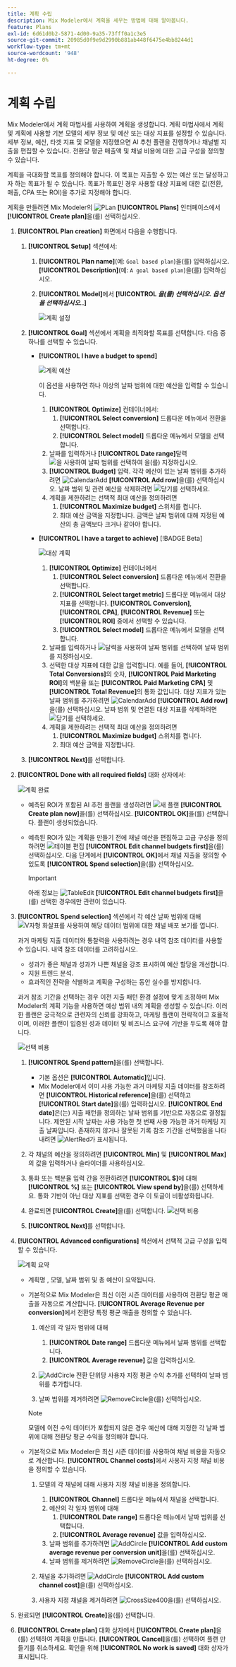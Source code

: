 ```yaml
---
title: 계획 수립
description: Mix Modeler에서 계획을 세우는 방법에 대해 알아봅니다.
feature: Plans
exl-id: 6d61d0b2-5871-4d00-9a35-73fff0a1c3e5
source-git-commit: 20985d0f9e9d2990b881ab448f6475e4bb8244d1
workflow-type: tm+mt
source-wordcount: '948'
ht-degree: 0%

---
```



# 계획 수립

Mix Modeler에서 계획 마법사를 사용하여 계획을 생성합니다. 계획 마법사에서 계획 및 계획에 사용할 기본 모델의 세부 정보 및 예산 또는 대상 지표를 설정할 수 있습니다. 세부 정보, 예산, 타겟 지표 및 모델을 지정했으면 AI 추천 플랜을 진행하거나 채널별 지출을 편집할 수 있습니다. 전환당 평균 매출액 및 채널 비용에 대한 고급 구성을 정의할 수 있습니다.

계획을 극대화할 목표를 정의해야 합니다. 이 목표는 지출할 수 있는 예산 또는 달성하고자 하는 목표가 될 수 있습니다. 목표가 목표인 경우 사용할 대상 지표에 대한 값(전환, 매출, CPA 또는 ROI)을 추가로 지정해야 합니다.

계획을 만들려면 Mix Modeler의 ![PLan](/help/assets/icons/FileChart.svg) **[!UICONTROL Plans]** 인터페이스에서 **[!UICONTROL Create plan]**&#x200B;을(를) 선택하십시오.


1. **[!UICONTROL Plan creation]** 화면에서 다음을 수행합니다.

   1. **[!UICONTROL Setup]** 섹션에서:

      1. **[!UICONTROL Plan name]**(예: `Goal based plan`)을(를) 입력하십시오. **[!UICONTROL Description]**(예: `A goal based plan`)을(를) 입력하십시오.
      1. **[!UICONTROL Model]**&#x200B;에서 **[!UICONTROL _을(를) 선택하십시오. 옵션을 선택하십시오._.]**

         ![계획 설정](/help/assets/plan-setup.png)

   1. **[!UICONTROL Goal]** 섹션에서 계획을 최적화할 목표를 선택합니다. 다음 중 하나를 선택할 수 있습니다.

      * **[!UICONTROL I have a budget to spend]**

        ![계획 예산](../assets/plan-budget.png)

        이 옵션을 사용하면 하나 이상의 날짜 범위에 대한 예산을 입력할 수 있습니다.

         1. **[!UICONTROL Optimize]** 컨테이너에서:
            1. **[!UICONTROL Select conversion]** 드롭다운 메뉴에서 전환을 선택합니다.
            1. **[!UICONTROL Select model]** 드롭다운 메뉴에서 모델을 선택합니다.
         1. 날짜를 입력하거나 **[!UICONTROL Date range]**&#x200B;달력![을 사용하여 날짜 범위를 선택하여 &#x200B;](/help/assets/icons/Calendar.svg)을(를) 지정하십시오.
         1. **[!UICONTROL Budget]** 입력.
각각 예산이 있는 날짜 범위를 추가하려면 ![CalendarAdd](/help/assets/icons/CalendarAdd.svg) **[!UICONTROL Add row]**&#x200B;을(를) 선택하십시오.
날짜 범위 및 관련 예산을 삭제하려면 ![닫기](/help/assets/icons/Close.svg)를 선택하세요.
         1. 계획을 제한하려는 선택적 최대 예산을 정의하려면
            1. **[!UICONTROL Maximize budget]** 스위치를 켭니다.
            1. 최대 예산 금액을 지정합니다. 금액은 날짜 범위에 대해 지정된 예산의 총 금액보다 크거나 같아야 합니다.


      * **[!UICONTROL I have a target to achieve]** [!BADGE Beta]

        ![대상 계획](../assets/plan-target.png)

         1. **[!UICONTROL Optimize]** 컨테이너에서
            1. **[!UICONTROL Select conversion]** 드롭다운 메뉴에서 전환을 선택합니다.
            1. **[!UICONTROL Select target metric]** 드롭다운 메뉴에서 대상 지표를 선택합니다. **[!UICONTROL Conversion]**, **[!UICONTROL CPA]**, **[!UICONTROL Revenue]** 또는 **[!UICONTROL ROI]** 중에서 선택할 수 있습니다.
            1. **[!UICONTROL Select model]** 드롭다운 메뉴에서 모델을 선택합니다.
         1. 날짜를 입력하거나 ![달력](/help/assets/icons/Calendar.svg)을 사용하여 날짜 범위를 선택하여 날짜 범위를 지정하십시오.
         1. 선택한 대상 지표에 대한 값을 입력합니다. 예를 들어, **[!UICONTROL Total Conversions]**&#x200B;의 숫자, **[!UICONTROL Paid Marketing ROI]**&#x200B;의 백분율 또는 **[!UICONTROL Paid Marketing CPA]** 및 **[!UICONTROL Total Revenue]**&#x200B;의 통화 값입니다.
대상 지표가 있는 날짜 범위를 추가하려면 ![CalendarAdd](/help/assets/icons/CalendarAdd.svg) **[!UICONTROL Add row]**&#x200B;을(를) 선택하십시오.
날짜 범위 및 연결된 대상 지표를 삭제하려면 ![닫기](/help/assets/icons/Close.svg)를 선택하세요.
         1. 계획을 제한하려는 선택적 최대 예산을 정의하려면
            1. **[!UICONTROL Maximize budget]** 스위치를 켭니다.
            1. 최대 예산 금액을 지정합니다.


   1. **[!UICONTROL Next]**&#x200B;를 선택합니다.

1. **[!UICONTROL Done with all required fields]** 대화 상자에서:

   ![계획 완료](/help/assets/plan-done-required-fields.png)

   * 예측된 ROI가 포함된 AI 추천 플랜을 생성하려면 ![새 플랜](/help/assets/icons/NewPlan.svg) **[!UICONTROL Create plan now]**&#x200B;을(를) 선택하십시오. **[!UICONTROL OK]**&#x200B;을(를) 선택합니다. 플랜이 생성되었습니다.





   * 예측된 ROI가 있는 계획을 만들기 전에 채널 예산을 편집하고 고급 구성을 정의하려면 ![테이블 편집](/help/assets/icons/TableEdit.svg) **[!UICONTROL Edit channel budgets first]**&#x200B;을(를) 선택하십시오.  다음 단계에서 **[!UICONTROL OK]**&#x200B;에서 채널 지출을 정의할 수 있도록 **[!UICONTROL Spend selection]**&#x200B;을(를) 선택하십시오.


     >[!IMPORTANT]
     >
     >아래 정보는 ![TableEdit](/help/assets/icons/TableEdit.svg) **[!UICONTROL Edit channel budgets first]**&#x200B;을(를) 선택한 경우에만 관련이 있습니다.


1. **[!UICONTROL Spend selection]** 섹션에서 각 예산 날짜 범위에 대해 ![V자형 화살표](/help/assets/icons/ChevronRight.svg)를 사용하여 해당 데이터 범위에 대한 채널 배포 보기를 엽니다.

   과거 마케팅 지출 데이터와 통찰력을 사용하려는 경우 내역 참조 데이터를 사용할 수 있습니다. 내역 참조 데이터를 고려하십시오.

   * 성과가 좋은 채널과 성과가 나쁜 채널을 강조 표시하여 예산 할당을 개선합니다.
   * 지원 트렌드 분석.
   * 효과적인 전략을 식별하고 계획을 구성하는 동안 실수를 방지합니다.

   과거 참조 기간을 선택하는 경우 이전 지출 패턴 환경 설정에 맞게 조정하며 Mix Modeler의 계획 기능을 사용하면 예상 범위 내의 계획을 생성할 수 있습니다. 이러한 플랜은 궁극적으로 관련자의 신뢰를 강화하고, 마케팅 플랜이 전략적이고 효율적이며, 이러한 플랜이 입증된 성과 데이터 및 비즈니스 요구에 기반을 두도록 해야 합니다.

   ![선택 비용](/help/assets/plan-spend-selection.png)

   1. **[!UICONTROL Spend pattern]**&#x200B;을(를) 선택합니다.

      * 기본 옵션은 **[!UICONTROL Automatic]**&#x200B;입니다.
      * Mix Modeler에서 이미 사용 가능한 과거 마케팅 지출 데이터를 참조하려면 **[!UICONTROL Historical reference]**&#x200B;을(를) 선택하고 **[!UICONTROL Start date]**&#x200B;을(를) 입력하십시오. **[!UICONTROL End date]**&#x200B;은(는) 지출 패턴을 정의하는 날짜 범위를 기반으로 자동으로 결정됩니다. 제안된 시작 날짜는 사용 가능한 첫 번째 사용 가능한 과거 마케팅 지출 날짜입니다. 존재하지 않거나 잘못된 기록 참조 기간을 선택했음을 나타내려면 ![AlertRed](/help/assets/icons/AlertRed.svg)가 표시됩니다.

   1. 각 채널의 예산을 정의하려면 **[!UICONTROL Min]** 및 **[!UICONTROL Max]**&#x200B;의 값을 입력하거나 슬라이더를 사용하십시오.

   1. 통화 또는 백분율 입력 간을 전환하려면 **[!UICONTROL $]**&#x200B;에 대해 **[!UICONTROL %]** 또는 **[!UICONTROL View spend by]**&#x200B;을(를) 선택하세요. 통화 기반이 아닌 대상 지표를 선택한 경우 이 토글이 비활성화됩니다.

   1. 완료되면 **[!UICONTROL Create]**&#x200B;을(를) 선택합니다.
      ![선택 비용](/help/assets/plan-spend-selection.png)

   1. **[!UICONTROL Next]**&#x200B;를 선택합니다.



1. **[!UICONTROL Advanced configurations]** 섹션에서 선택적 고급 구성을 입력할 수 있습니다.

   ![계획 요약](../assets/plan-advanced-configurations.png)

   * 계획명 , 모델, 날짜 범위 및 총 예산이 요약됩니다.

   * 기본적으로 Mix Modeler은 최신 이전 시즌 데이터를 사용하여 전환당 평균 매출을 자동으로 계산합니다. **[!UICONTROL Average Revenue per conversion]**&#x200B;에서 전환당 특정 평균 매출을 정의할 수 있습니다.

      1. 예산의 각 일자 범위에 대해

         1. **[!UICONTROL Date range]** 드롭다운 메뉴에서 날짜 범위를 선택합니다.
         1. **[!UICONTROL Average revenue]** 값을 입력하십시오.

      1. ![AddCircle](/help/assets/icons/AddCircle.svg) 전환 단위당 사용자 지정 평균 수익 추가를 선택하여 날짜 범위를 추가합니다.
      1. 날짜 범위를 제거하려면 ![RemoveCircle](/help/assets/icons/RemoveCircle.svg)을(를) 선택하십시오.

     >[!NOTE]
     >
     >모델에 이전 수익 데이터가 포함되지 않은 경우 예산에 대해 지정한 각 날짜 범위에 대해 전환당 평균 수익을 정의해야 합니다.
     >

   * 기본적으로 Mix Modeler은 최신 시즌 데이터를 사용하여 채널 비용을 자동으로 계산합니다. **[!UICONTROL Channel costs]**&#x200B;에서 사용자 지정 채널 비용을 정의할 수 있습니다.

      1. 모델의 각 채널에 대해 사용자 지정 채널 비용을 정의합니다.

         1. **[!UICONTROL Channel]** 드롭다운 메뉴에서 채널을 선택합니다.
         1. 예산의 각 일자 범위에 대해
            1. **[!UICONTROL Date range]** 드롭다운 메뉴에서 날짜 범위를 선택합니다.
            1. **[!UICONTROL Average revenue]** 값을 입력하십시오.
         1. 날짜 범위를 추가하려면 ![AddCircle](/help/assets/icons/AddCircle.svg) **[!UICONTROL Add custom average revenue per conversion unit]**&#x200B;을(를) 선택하십시오.
         1. 날짜 범위를 제거하려면 ![RemoveCircle](/help/assets/icons/RemoveCircle.svg)을(를) 선택하십시오.

      1. 채널을 추가하려면 ![AddCircle](/help/assets/icons/AddCircle.svg) **[!UICONTROL Add custom channel cost]**&#x200B;을(를) 선택하십시오.
      1. 사용자 지정 채널을 제거하려면 ![CrossSize400](/help/assets/icons/CrossSize400.svg)을(를) 선택하십시오.


1. 완료되면 **[!UICONTROL Create]**&#x200B;을(를) 선택합니다.

1. **[!UICONTROL Create plan]** 대화 상자에서 **[!UICONTROL Create plan]**&#x200B;을(를) 선택하여 계획을 만듭니다. **[!UICONTROL Cancel]**&#x200B;을(를) 선택하여 플랜 만들기를 취소하세요. 확인을 위해 **[!UICONTROL No work is saved]** 대화 상자가 표시됩니다.

